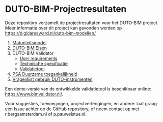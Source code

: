 # DUTO-BIM-Projectresultaten

Deze repository verzamelt de projectresultaten voor het DUTO-BIM project. Meer informatie over dit project kan gevonden worden op https://digidareaward.nl/duto-bim-modellen/

1. [Maturiteitsmodel](1.%20Maturiteitsmodel/01.%20Maturiteitsmodel%20DuTo%20ruimtelijke%20data%20DEF.pdf)
2. [DUTO-BIM Eisen](2.%20DUTO-BIM%20Eisen/02.%20Verslag_DUTO-scan_BIM-modellen_0.3.pdf)
3. DUTO-BIM Validator
    * [User requirements](3.%20DUTO-BIM%20Validator/1.%20User%20requirements/03.%2020211209_URD.pdf)
    * [Technische specificatie](3.%20DUTO-BIM%20Validator/2.%20Technische%20specificatie/20220821_techspec.pdf)
    * [Validatietool](3.%20DUTO-BIM%20Validator/3.%20Validatietool/README.md)
4. [PSA Duurzame toegankelijkheid](4.%20PSA%20Duurzame%20toegankelijkheid/06.%20PSA%20Duurzame%20toegankelijkheid%20van%20Ruimtelijke%20Data%20-%20v06.1.pdf)
5. [Vragenlijst gebruik DUTO-instrumenten](5.%20Vragenlijst%20gebruik%20DUTO-instrumenten/07.%20Vragenlijst%20-%20Feedback%20DUTO%20BIM%20projectresultaten.pdf)

Een demo-versie van de ontwikkelde validatietool is beschikbaar online: https://www.bimvalidator.nl/. 

Voor suggesties, toevoegingen, projectverlengingen, en andere: laat graag een Issue achter op de GitHub repository, of neem contact op met r.bergs<AT>amsterdam.nl of p.pauwels<AT>tue.nl.
